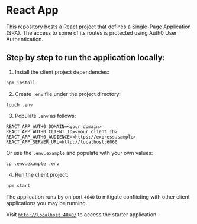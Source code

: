 # React App

This repository hosts a React project that defines a Single-Page Application (SPA). The access to some of its routes is protected using Auth0 User Authentication.

## Step by step to run the application locally:

1. Install the client project dependencies:

```bash
npm install
```

2. Create `.env` file under the project directory:
```
touch .env
```
3. Populate `.env` as follows:
```
REACT_APP_AUTH0_DOMAIN=<your domain>
REACT_APP_AUTH0_CLIENT_ID=<your client ID>
REACT_APP_AUTH0_AUDIENCE=<https://express.sample>
REACT_APP_SERVER_URL=http://localhost:6060
```
Or use the `.env.example` and populate with your own values:
```
cp .env.example .env
```

4. Run the client project:

```bash
npm start
```

The application runs by on port `4040` to mitigate conflicting with other client applications you may be running.

Visit [`http://localhost:4040/`](http://localhost:4040/) to access the starter application.
